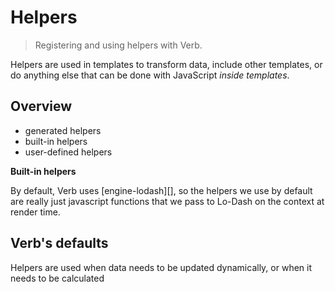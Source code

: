 # Helpers

> Registering and using helpers with Verb.

Helpers are used in templates to transform data, include other templates, or do anything else that can be done with JavaScript _inside templates_.

## Overview

- generated helpers
- built-in helpers
- user-defined helpers


**Built-in helpers**

By default, Verb uses [engine-lodash][], so the helpers we use by default are really just javascript functions that we pass to Lo-Dash on the context at render time.


## Verb's defaults

Helpers are used when data needs to be updated dynamically, or when it needs to be calculated
